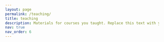 ```yaml
---
layout: page
permalink: /teaching/
title: teaching
description: Materials for courses you taught. Replace this text with your description.
nav: true
nav_order: 6
---
```

 
<!-- 
For now, this page is assumed to be a static description of your courses. 
You can convert it to a collection similar to `_projects/` so that you can have a dedicated page for each course.

Organize your courses by years, topics, or universities, however you like!
-->
